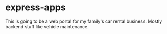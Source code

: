 # express-apps

This is going to be a web portal for my family's car rental business. Mostly backend stuff like vehicle maintenance. 